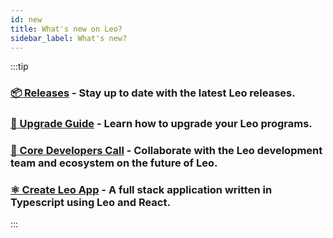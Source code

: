 ```yaml
---
id: new
title: What's new on Leo?
sidebar_label: What's new?
---
```

[general tags]: # (whats_new, leo)

:::tip
### [**📦 Releases**](https://github.com/ProvableHQ/leo/releases) - Stay up to date with the latest Leo releases.
### [**🚀 Upgrade Guide**](./guides/10_program_upgradability.md) - Learn how to upgrade your Leo programs.
### [**🤝 Core Developers Call**]( https://developer.aleo.org/guides/how_to_get_help) - Collaborate with the Leo development team and ecosystem on the future of Leo.
### [**⚛️ Create Leo App**](https://developer.aleo.org/category/create-leo-app) - A full stack application written in Typescript using Leo and React.
:::

